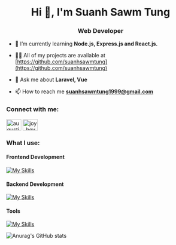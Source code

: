 <h1 align="center">Hi 👋, I'm Suanh Sawm Tung</h1>
<h3 align="center">Web Developer</h3>

- 🌱 I’m currently learning **Node.js, Express.js and React.js.**

- 👨‍💻 All of my projects are available at [https://github.com/suanhsawmtung](https://github.com/suanhsawmtung)

- 💬 Ask me about **Laravel, Vue**

- 📫 How to reach me **suanhsawmtung1999@gmail.com**


### Connect with me:
<p align="left">
<a href="https://fb.com/augustine.kyawthet" target="blank"><img align="center" src="https://raw.githubusercontent.com/rahuldkjain/github-profile-readme-generator/master/src/images/icons/Social/facebook.svg" alt="augustine.kyawthet" height="30" width="40" /></a>
<a href="https://instagram.com/joy_boy_sst" target="blank"><img align="center" src="https://raw.githubusercontent.com/rahuldkjain/github-profile-readme-generator/master/src/images/icons/Social/instagram.svg" alt="joy_boy_sst" height="30" width="40" /></a>
</p>


### What I use:

#### Frontend Development
[![My Skills](https://skillicons.dev/icons?i=html,css,tailwind,bootstrap,js,ts,vue,jquery&perline=4)](https://skillicons.dev)

#### Backend Development
[![My Skills](https://skillicons.dev/icons?i=php,laravel,mysql)](https://skillicons.dev)

#### Tools
[![My Skills](https://skillicons.dev/icons?i=postman,vscode,vite,git,github)](https://skillicons.dev)


![Anurag's GitHub stats](https://github-readme-stats.vercel.app/api?username=suanhsawmtung&show_icons=true&theme=tokyonight)
